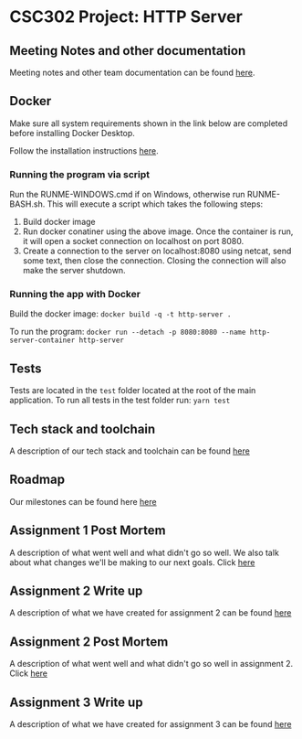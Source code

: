 # CSC302 Project: HTTP Server

## Meeting Notes and other documentation
Meeting notes and other team documentation can be found [here](https://iridescent-surfboard-2a5.notion.site/CSC302-d42d0b71c4e04369a2cfef3f5ea589db).

## Docker
Make sure all system requirements shown in the link below are completed before installing Docker Desktop.

Follow the installation instructions [here](https://docs.docker.com/get-docker/).

### Running the program via script
Run the RUNME-WINDOWS.cmd if on Windows, otherwise run RUNME-BASH.sh.
This will execute a script which takes the following steps:
1. Build docker image
2. Run docker conatiner using the above image. Once the container is run, it will open a socket connection on localhost on port 8080.
3. Create a connection to the server on localhost:8080 using netcat, send some text, then close the connection. Closing the connection will also make the server shutdown.

### Running the app with Docker
Build the docker image:
`docker build -q -t http-server .`

To run the program:
`docker run --detach -p 8080:8080 --name http-server-container http-server`

## Tests
Tests are located in the `test` folder located at the root of the main application. To run all tests in the test folder run:
`yarn test`

## Tech stack and toolchain 
A description of our tech stack and toolchain can be found [here](https://github.com/Olivia-li/http-server/wiki/Tech-stack-and-toolchain)

## Roadmap
Our milestones can be found here [here](https://github.com/Olivia-li/http-server/wiki/Roadmap)

## Assignment 1 Post Mortem
A description of what went well and what didn't go so well. We also talk about what changes we'll be making to our next goals. Click [here](https://github.com/Olivia-li/http-server/wiki/Assignment-1-Post-Mortem)

## Assignment 2 Write up 
A description of what we have created for assignment 2 can be found [here](https://github.com/Olivia-li/http-server/wiki/Assignment-2-Features)

## Assignment 2 Post Mortem
A description of what went well and what didn't go so well in assignment 2. Click [here](https://github.com/Olivia-li/http-server/wiki/Assignment-2-Post-Mortem)

## Assignment 3 Write up 
A description of what we have created for assignment 3 can be found [here](https://github.com/Olivia-li/http-server/wiki/Assignment-3-Features)



